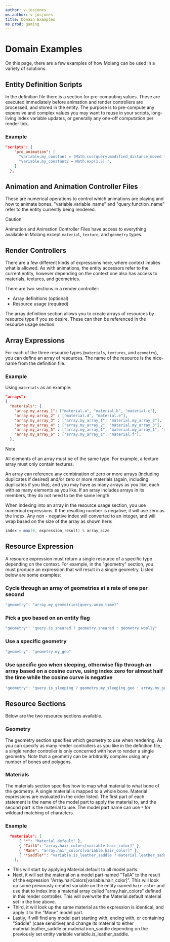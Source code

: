 ```yaml
---
author: v-josjones
ms.author: v-josjones
title: Domain Examples
ms.prod: gaming
---
```


# Domain Examples

On this page, there are a few examples of how Molang can be used in a variety of solutions.

## Entity Definition Scripts

In the definition file there is a section for pre-computing values.  These are executed immediately before animation and render controllers are processed, and stored in the entity.  The purpose is to pre-compute any expensive and complex values you may want to reuse in your scripts, long-living index variable updates, or generally any one-off computation per render tick.

### Example

```JSON
"scripts": {
    "pre_animation": [
      "variable.my_constant = (Math.cos(query.modified_distance_moved * 38.17) * query.modified_move_speed;",
      "variable.my_constant2 = Math.exp(1.5);",
    ]
  },
```

## Animation and Animation Controller Files

These are numerical operations to control which animations are playing and how to animate bones.  "variable.variable_name" and "query.function_name" refer to the entity currently being rendered.

> [!CAUTION]
> Animation and Animation Controller Files have access to everything available in Molang except `material`, `texture`, and `geometry` types.

## Render Controllers

There are a few different kinds of expressions here, where context implies what is allowed.  As with animations, the entity accessors refer to the current entity, however depending on the context one also has access to materials, textures, and geometries.

There are two sections in a render controller:

- Array definitions (optional)
- Resource usage (required)

The array definition section allows you to create arrays of resources by resource type if you so desire.  These can then be referenced in the resource usage section.

## Array Expressions

For each of the three resource types (`materials`, `textures`, and `geometry`), you can define an array of resources.  The name of the resource is the nice-name from the definition file.

### Example

Using `materials` as an example:

```JSON
"arrays":
{
  "materials": {
    "array.my_array_1": ["material.a", "material.b", "material.c"],
    "array.my_array_2" : ["material.d", "material.e"],
    "array.my_array_3" : ["array.my_array_1", "material.my_array_2"],
    "array.my_array_4" : ["array.my_array_2", "material.my_array_3"],
    "array.my_array_5" : ["array.my_array_1", "material.my_array_1", "material.my_array_4"],
    "array.my_array_6" : ["array.my_array_1", "material.f"],
  },
```

> [!NOTE]
> All elements of an array must be of the same type. For example, a texture array must only contain textures.

An array can reference any combination of zero or more arrays (including duplicates if desired) and/or zero or more materials (again, including duplicates if you like), and you may have as many arrays as you like, each with as many elements as you like. If an array includes arrays in its members, they do not need to be the same length.

When indexing into an array in the resource usage section, you use numerical expressions.  If the resulting number is negative, it will use zero as the index.  Any non - negative index will converted to an integer, and will wrap based on the size of the array as shown here:

```C#
index = max(0, expression_result) % array_size
```

## Resource Expression

A resource expression must return a single resource of a specific type depending on the context.
For example, in the "geometry" section, you must produce an expression that will result in a single geometry. Listed below are some examples:

### Cycle through an array of geometries at a rate of one per second

```C#
"geometry": "array.my_geometries[query.anim_time]"
```

### Pick a geo based on an entity flag

```C#
"geometry": "query.is_sheared ? geometry.sheared : geometry.woolly"
```

### Use a specific geometry

```C#
"geometry": "geometry.my_geo"
```

### Use specific geo when sleeping, otherwise flip through an array based on a cosine curve, using index zero for almost half the time while the cosine curve is negative

```C#
"geometry": "query.is_sleeping ? geometry.my_sleeping_geo : array.my_geos[math.cos(query.anim_time * 12.3 + 41.9) * 10 + 0.6]"
```

## Resource Sections

Below are the two resource sections available.

### Geometry

The geometry section specifies which geometry to use when rendering.  As you can specify as many render controllers as you like in the definition file, a single render controller is only concerned with how to render a single geometry.  Note that a geometry can be arbitrarily complex using any number of bones and polygons.

### Materials

The materials section specifies how to map what material to what bone of the geometry.  A single material is mapped to a whole bone.  Material expressions are evaluated in the order listed.  The first part of each statement is the name of the model part to apply the material to, and the second part is the material to use.  The model part name can use `*` for wildcard matching of characters.

### Example

```JSON
  "materials": [
      { "*": "Material.default" },
      { "TailA": "array.hair_colors[variable.hair_color]" },
      { "Mane": "array.hair_colors[variable.hair_color]" },
      { "*Saddle*": "variable.is_leather_saddle ? material.leather_saddle : material.iron_saddle" }
    ],
```

- This will start by applying Material.default to all model parts.
- Next, it will set the material on a model part named "TailA" to the result of the expression "Array.hairColors[variable.hair_color]".  This will look up some previously created variable on the entity named `hair_color` and use that to index into a material array called "array.hair_colors" defined in this render controller.  This will overwrite the Material.default material set in the line above.
- Third, it will look up the same material as the expression is identical, and apply it to the "Mane" model part.
- Lastly, if will find any model part starting with, ending with, or containing "Saddle" (case sensitive) and change its material to either material.leather_saddle or material.iron_saddle depending on the previously set entity variable variable.is_leather_saddle.
